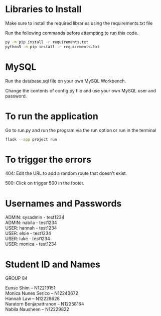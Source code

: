 # Libraries to Install

Make sure to install the required libraries using the requirements.txt file

Run the following commands before attempting to run this code.
```bash
py -m pip install -r requirements.txt
python3 -m pip install -r requirements.txt
```

# MySQL

Run the database.sql file on your own MySQL Workbench.

Change the contents of config.py file and use your own MySQL user and password.

# To run the application

Go to run.py and run the program via the run option or run in the terminal
```bash
flask --app project run
```

# To trigger the errors

404: Edit the URL to add a random route that doesn't exist.

500: Click on trigger 500 in the footer.

# Usernames and Passwords

ADMIN: sysadmin - test1234<br>
ADMIN: nabila - test1234<br>
USER: hannah - test1234<br>
USER: elsie - test1234<br>
USER: luke - test1234<br>
USER: monica - test1234<br>

# Student ID and Names

GROUP 84

Eunse Shim – N12219151<br>
Monica Nunes Serico – N12240672<br>
Hannah Law – N12229628<br>
Naratorn Benjapattranon – N12258164<br>
Nabila Nausheen – N12229822<br>